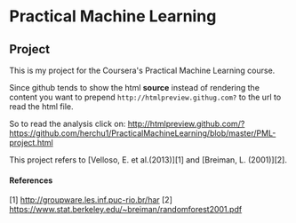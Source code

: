 Practical Machine Learning
==========================

Project
-------

This is my project for the Coursera's Practical Machine Learning course.

Since github tends to show the html __source__ instead of rendering the content you want to prepend `http://htmlpreview.githug.com?` to the url to read the html file.

So to read the analysis click on: 
http://htmlpreview.github.com/?https://github.com/herchu1/PracticalMachineLearning/blob/master/PML-project.html

This project refers to [Velloso, E. et al.(2013)][1] and [Breiman, L. (2001)][2].

#### References

[1] http://groupware.les.inf.puc-rio.br/har
[2] https://www.stat.berkeley.edu/~breiman/randomforest2001.pdf


